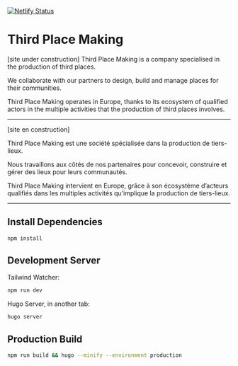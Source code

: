 [![Netlify Status](https://api.netlify.com/api/v1/badges/e555892d-396f-4a63-8d87-9a5b6ffd2f86/deploy-status)](https://app.netlify.com/sites/thirdplacemaking/deploys)

# Third Place Making
[site under construction]
Third Place Making is a company specialised in the production of third places. 

We collaborate with our partners to design, build and manage places for their communities. 

Third Place Making operates in Europe, thanks to its ecosystem of qualified actors in the multiple activities that the production of third places involves.

---
[site en construction]

Third Place Making est une société spécialisée dans la production de tiers-lieux. 

Nous travaillons aux côtés de nos partenaires pour concevoir, construire et gérer des lieux pour leurs communautés. 

Third Place Making intervient en Europe, grâce à son écosystème d’acteurs qualifiés dans les multiples activités qu’implique la production de tiers-lieux.

---

## Install Dependencies

```sh
npm install
```

## Development Server

Tailwind Watcher:

```sh
npm run dev
```

Hugo Server, in another tab:

```sh
hugo server
```

## Production Build

```sh
npm run build && hugo --minify --environment production
```
